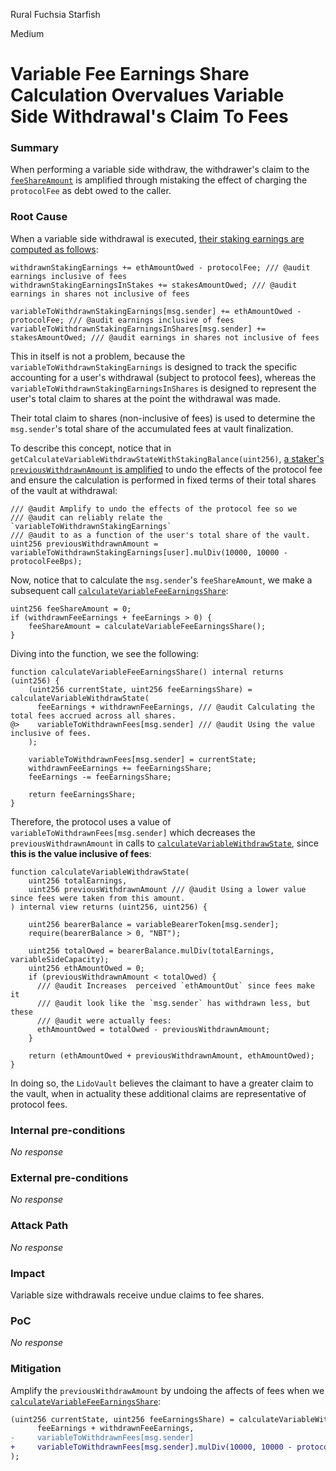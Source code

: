 Rural Fuchsia Starfish

Medium

# Variable Fee Earnings Share Calculation Overvalues Variable Side Withdrawal's Claim To Fees

### Summary

When performing a variable side withdraw, the withdrawer's claim to the [`feeShareAmount`](https://github.com/sherlock-audit/2024-08-saffron-finance/blob/38dd9c8436db341c331f1b14545770c1766fc0ee/lido-fiv/contracts/LidoVault.sol#L787C7-L797C1) is amplified through mistaking the effect of charging the `protocolFee` as debt owed to the caller.

### Root Cause

When a variable side withdrawal is executed, [their staking earnings are computed as follows](https://github.com/sherlock-audit/2024-08-saffron-finance/blob/38dd9c8436db341c331f1b14545770c1766fc0ee/lido-fiv/contracts/LidoVault.sol#L536C13-L540C88):

```solidity
withdrawnStakingEarnings += ethAmountOwed - protocolFee; /// @audit earnings inclusive of fees
withdrawnStakingEarningsInStakes += stakesAmountOwed; /// @audit earnings in shares not inclusive of fees

variableToWithdrawnStakingEarnings[msg.sender] += ethAmountOwed - protocolFee; /// @audit earnings inclusive of fees
variableToWithdrawnStakingEarningsInShares[msg.sender] += stakesAmountOwed; /// @audit earnings in shares not inclusive of fees
```

This in itself is not a problem, because the `variableToWithdrawnStakingEarnings` is designed to track the specific accounting for a user's withdrawal (subject to protocol fees), whereas the `variableToWithdrawnStakingEarningsInShares` is designed to represent the user's total claim to shares at the point the withdrawal was made.

Their total claim to shares (non-inclusive of fees) is used to determine the `msg.sender`'s total share of the accumulated fees at vault finalization.

To describe this concept, notice that in `getCalculateVariableWithdrawStateWithStakingBalance(uint256)`, [a staker's `previousWithdrawnAmount` is amplified](https://github.com/sherlock-audit/2024-08-saffron-finance/blob/38dd9c8436db341c331f1b14545770c1766fc0ee/lido-fiv/contracts/LidoVault.sol#L885C5-L885C118) to undo the effects of the protocol fee and ensure the calculation is performed in fixed terms of their total shares of the vault at withdrawal: 

```solidity
/// @audit Amplify to undo the effects of the protocol fee so we
/// @audit can reliably relate the `variableToWithdrawnStakingEarnings`
/// @audit to as a function of the user's total share of the vault.
uint256 previousWithdrawnAmount = variableToWithdrawnStakingEarnings[user].mulDiv(10000, 10000 - protocolFeeBps);
```

Now, notice that to calculate the `msg.sender`'s `feeShareAmount`, we make a subsequent call [`calculateVariableFeeEarningsShare`](https://github.com/sherlock-audit/2024-08-saffron-finance/blob/38dd9c8436db341c331f1b14545770c1766fc0ee/lido-fiv/contracts/LidoVault.sol#L787C7-L790C8):

```solidity
uint256 feeShareAmount = 0;
if (withdrawnFeeEarnings + feeEarnings > 0) {
    feeShareAmount = calculateVariableFeeEarningsShare();
}
```

Diving into the function, we see the following:

```solidity
function calculateVariableFeeEarningsShare() internal returns (uint256) {
    (uint256 currentState, uint256 feeEarningsShare) = calculateVariableWithdrawState(
      feeEarnings + withdrawnFeeEarnings, /// @audit Calculating the total fees accrued across all shares.
@>    variableToWithdrawnFees[msg.sender] /// @audit Using the value inclusive of fees.
    );

    variableToWithdrawnFees[msg.sender] = currentState;
    withdrawnFeeEarnings += feeEarningsShare;
    feeEarnings -= feeEarningsShare;

    return feeEarningsShare;
}
```

Therefore, the protocol uses a value of `variableToWithdrawnFees[msg.sender]` which decreases the `previousWithdrawnAmount` in calls to [`calculateVariableWithdrawState`](https://github.com/sherlock-audit/2024-08-saffron-finance/blob/38dd9c8436db341c331f1b14545770c1766fc0ee/lido-fiv/contracts/LidoVault.sol#L859C12-L859C42), since **this is the value inclusive of fees**:

```solidity
function calculateVariableWithdrawState(
    uint256 totalEarnings,
    uint256 previousWithdrawnAmount /// @audit Using a lower value since fees were taken from this amount.
) internal view returns (uint256, uint256) {

    uint256 bearerBalance = variableBearerToken[msg.sender];
    require(bearerBalance > 0, "NBT");

    uint256 totalOwed = bearerBalance.mulDiv(totalEarnings, variableSideCapacity);
    uint256 ethAmountOwed = 0;
    if (previousWithdrawnAmount < totalOwed) {
      /// @audit Increases  perceived `ethAmountOut` since fees make it 
      /// @audit look like the `msg.sender` has withdrawn less, but these
      /// @audit were actually fees:
      ethAmountOwed = totalOwed - previousWithdrawnAmount;
    }

    return (ethAmountOwed + previousWithdrawnAmount, ethAmountOwed);
}
```

In doing so, the `LidoVault` believes the claimant to have a greater claim to the vault, when in actuality these additional claims are representative of protocol fees.

### Internal pre-conditions

_No response_

### External pre-conditions

_No response_

### Attack Path

_No response_

### Impact

Variable size withdrawals receive undue claims to fee shares.

### PoC

_No response_

### Mitigation

Amplify the `previousWithdrawAmount` by undoing the affects of fees when we [`calculateVariableFeeEarningsShare`](https://github.com/sherlock-audit/2024-08-saffron-finance/blob/38dd9c8436db341c331f1b14545770c1766fc0ee/lido-fiv/contracts/LidoVault.sol#L946C12-L946C45):

```diff
(uint256 currentState, uint256 feeEarningsShare) = calculateVariableWithdrawState(
      feeEarnings + withdrawnFeeEarnings,
-     variableToWithdrawnFees[msg.sender]
+     variableToWithdrawnFees[msg.sender].mulDiv(10000, 10000 - protocolFeeBps)
);
```
